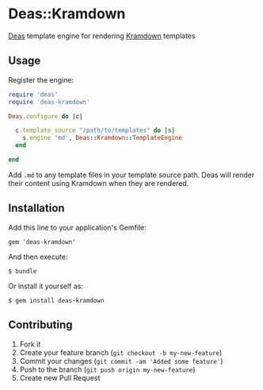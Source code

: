 # Deas::Kramdown

[Deas](https://github.com/redding/deas) template engine for rendering [Kramdown](http://kramdown.gettalong.org/) templates

## Usage

Register the engine:

```ruby
require 'deas'
require 'deas-kramdown'

Deas.configure do |c|

  c.template_source "/path/to/templates" do |s|
    s.engine 'md', Deas::Kramdown::TemplateEngine
  end

end
```

Add `.md` to any template files in your template source path.  Deas will render their content using Kramdown when they are rendered.

## Installation

Add this line to your application's Gemfile:

    gem 'deas-kramdown'

And then execute:

    $ bundle

Or install it yourself as:

    $ gem install deas-kramdown

## Contributing

1. Fork it
2. Create your feature branch (`git checkout -b my-new-feature`)
3. Commit your changes (`git commit -am 'Added some feature'`)
4. Push to the branch (`git push origin my-new-feature`)
5. Create new Pull Request
